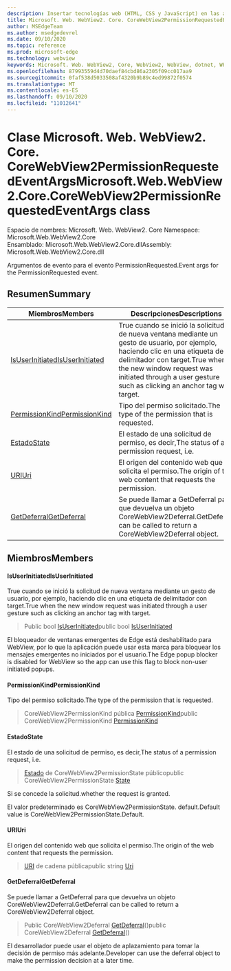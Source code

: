 ```yaml
---
description: Insertar tecnologías web (HTML, CSS y JavaScript) en las aplicaciones nativas con el control Microsoft Edge WebView2
title: Microsoft. Web. WebView2. Core. CoreWebView2PermissionRequestedEventArgs
author: MSEdgeTeam
ms.author: msedgedevrel
ms.date: 09/10/2020
ms.topic: reference
ms.prod: microsoft-edge
ms.technology: webview
keywords: Microsoft. Web. WebView2, Core, WebView2, WebView, dotnet, WPF, WinForms, App, Edge, CoreWebView2, CoreWebView2Controller, control de explorador, Edge HTML, Microsoft. Web. WebView2. Core. CoreWebView2PermissionRequestedEventArgs
ms.openlocfilehash: 87993559d4d70daef84cbd86a2305f09cc017aa9
ms.sourcegitcommit: 0faf538d5033508af4320b9b89c4ed99872f0574
ms.translationtype: MT
ms.contentlocale: es-ES
ms.lasthandoff: 09/10/2020
ms.locfileid: "11012641"
---
```

# <span data-ttu-id="cac1b-104">Clase Microsoft. Web. WebView2. Core. CoreWebView2PermissionRequestedEventArgs</span><span class="sxs-lookup"><span data-stu-id="cac1b-104">Microsoft.Web.WebView2.Core.CoreWebView2PermissionRequestedEventArgs class</span></span> 

<span data-ttu-id="cac1b-105">Espacio de nombres: Microsoft. Web. WebView2. Core </span><span class="sxs-lookup"><span data-stu-id="cac1b-105">Namespace: Microsoft.Web.WebView2.Core</span></span>\
<span data-ttu-id="cac1b-106">Ensamblado: Microsoft.Web.WebView2.Core.dll</span><span class="sxs-lookup"><span data-stu-id="cac1b-106">Assembly: Microsoft.Web.WebView2.Core.dll</span></span>

<span data-ttu-id="cac1b-107">Argumentos de evento para el evento PermissionRequested.</span><span class="sxs-lookup"><span data-stu-id="cac1b-107">Event args for the PermissionRequested event.</span></span>

## <span data-ttu-id="cac1b-108">Resumen</span><span class="sxs-lookup"><span data-stu-id="cac1b-108">Summary</span></span>

 <span data-ttu-id="cac1b-109">Miembros</span><span class="sxs-lookup"><span data-stu-id="cac1b-109">Members</span></span>                        | <span data-ttu-id="cac1b-110">Descripciones</span><span class="sxs-lookup"><span data-stu-id="cac1b-110">Descriptions</span></span>
--------------------------------|---------------------------------------------
[<span data-ttu-id="cac1b-111">IsUserInitiated</span><span class="sxs-lookup"><span data-stu-id="cac1b-111">IsUserInitiated</span></span>](#isuserinitiated) | <span data-ttu-id="cac1b-112">True cuando se inició la solicitud de nueva ventana mediante un gesto de usuario, por ejemplo, haciendo clic en una etiqueta de delimitador con target.</span><span class="sxs-lookup"><span data-stu-id="cac1b-112">True when the new window request was initiated through a user gesture such as clicking an anchor tag with target.</span></span>
[<span data-ttu-id="cac1b-113">PermissionKind</span><span class="sxs-lookup"><span data-stu-id="cac1b-113">PermissionKind</span></span>](#permissionkind) | <span data-ttu-id="cac1b-114">Tipo del permiso solicitado.</span><span class="sxs-lookup"><span data-stu-id="cac1b-114">The type of the permission that is requested.</span></span>
[<span data-ttu-id="cac1b-115">Estado</span><span class="sxs-lookup"><span data-stu-id="cac1b-115">State</span></span>](#state) | <span data-ttu-id="cac1b-116">El estado de una solicitud de permiso, es decir,</span><span class="sxs-lookup"><span data-stu-id="cac1b-116">The status of a permission request, i.e.</span></span>
[<span data-ttu-id="cac1b-117">URI</span><span class="sxs-lookup"><span data-stu-id="cac1b-117">Uri</span></span>](#uri) | <span data-ttu-id="cac1b-118">El origen del contenido web que solicita el permiso.</span><span class="sxs-lookup"><span data-stu-id="cac1b-118">The origin of the web content that requests the permission.</span></span>
[<span data-ttu-id="cac1b-119">GetDeferral</span><span class="sxs-lookup"><span data-stu-id="cac1b-119">GetDeferral</span></span>](#getdeferral) | <span data-ttu-id="cac1b-120">Se puede llamar a GetDeferral para que devuelva un objeto CoreWebView2Deferral.</span><span class="sxs-lookup"><span data-stu-id="cac1b-120">GetDeferral can be called to return a CoreWebView2Deferral object.</span></span>

## <span data-ttu-id="cac1b-121">Miembros</span><span class="sxs-lookup"><span data-stu-id="cac1b-121">Members</span></span>

#### <span data-ttu-id="cac1b-122">IsUserInitiated</span><span class="sxs-lookup"><span data-stu-id="cac1b-122">IsUserInitiated</span></span> 

<span data-ttu-id="cac1b-123">True cuando se inició la solicitud de nueva ventana mediante un gesto de usuario, por ejemplo, haciendo clic en una etiqueta de delimitador con target.</span><span class="sxs-lookup"><span data-stu-id="cac1b-123">True when the new window request was initiated through a user gesture such as clicking an anchor tag with target.</span></span>

> <span data-ttu-id="cac1b-124">Public bool [IsUserInitiated](#isuserinitiated)</span><span class="sxs-lookup"><span data-stu-id="cac1b-124">public bool [IsUserInitiated](#isuserinitiated)</span></span>

<span data-ttu-id="cac1b-125">El bloqueador de ventanas emergentes de Edge está deshabilitado para WebView, por lo que la aplicación puede usar esta marca para bloquear los mensajes emergentes no iniciados por el usuario.</span><span class="sxs-lookup"><span data-stu-id="cac1b-125">The Edge popup blocker is disabled for WebView so the app can use this flag to block non-user initiated popups.</span></span>

#### <span data-ttu-id="cac1b-126">PermissionKind</span><span class="sxs-lookup"><span data-stu-id="cac1b-126">PermissionKind</span></span> 

<span data-ttu-id="cac1b-127">Tipo del permiso solicitado.</span><span class="sxs-lookup"><span data-stu-id="cac1b-127">The type of the permission that is requested.</span></span>

> <span data-ttu-id="cac1b-128">CoreWebView2PermissionKind pública [PermissionKind](#permissionkind)</span><span class="sxs-lookup"><span data-stu-id="cac1b-128">public CoreWebView2PermissionKind [PermissionKind](#permissionkind)</span></span>

#### <span data-ttu-id="cac1b-129">Estado</span><span class="sxs-lookup"><span data-stu-id="cac1b-129">State</span></span> 

<span data-ttu-id="cac1b-130">El estado de una solicitud de permiso, es decir,</span><span class="sxs-lookup"><span data-stu-id="cac1b-130">The status of a permission request, i.e.</span></span>

> <span data-ttu-id="cac1b-131">[Estado](#state) de CoreWebView2PermissionState público</span><span class="sxs-lookup"><span data-stu-id="cac1b-131">public CoreWebView2PermissionState [State](#state)</span></span>

<span data-ttu-id="cac1b-132">Si se concede la solicitud.</span><span class="sxs-lookup"><span data-stu-id="cac1b-132">whether the request is granted.</span></span>

<span data-ttu-id="cac1b-133">El valor predeterminado es CoreWebView2PermissionState. default.</span><span class="sxs-lookup"><span data-stu-id="cac1b-133">Default value is CoreWebView2PermissionState.Default.</span></span>

#### <span data-ttu-id="cac1b-134">URI</span><span class="sxs-lookup"><span data-stu-id="cac1b-134">Uri</span></span> 

<span data-ttu-id="cac1b-135">El origen del contenido web que solicita el permiso.</span><span class="sxs-lookup"><span data-stu-id="cac1b-135">The origin of the web content that requests the permission.</span></span>

> <span data-ttu-id="cac1b-136">[URI](#uri) de cadena pública</span><span class="sxs-lookup"><span data-stu-id="cac1b-136">public string [Uri](#uri)</span></span>

#### <span data-ttu-id="cac1b-137">GetDeferral</span><span class="sxs-lookup"><span data-stu-id="cac1b-137">GetDeferral</span></span> 

<span data-ttu-id="cac1b-138">Se puede llamar a GetDeferral para que devuelva un objeto CoreWebView2Deferral.</span><span class="sxs-lookup"><span data-stu-id="cac1b-138">GetDeferral can be called to return a CoreWebView2Deferral object.</span></span>

> <span data-ttu-id="cac1b-139">Public CoreWebView2Deferral [GetDeferral](#getdeferral)()</span><span class="sxs-lookup"><span data-stu-id="cac1b-139">public CoreWebView2Deferral [GetDeferral](#getdeferral)()</span></span>

<span data-ttu-id="cac1b-140">El desarrollador puede usar el objeto de aplazamiento para tomar la decisión de permiso más adelante.</span><span class="sxs-lookup"><span data-stu-id="cac1b-140">Developer can use the deferral object to make the permission decision at a later time.</span></span>

